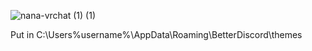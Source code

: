 ![nana-vrchat (1) (1)](https://user-images.githubusercontent.com/70062694/200174778-8f799a85-1e6f-49b6-b316-fdd90b222eec.gif)

Put in C:\Users\%username%\AppData\Roaming\BetterDiscord\themes
